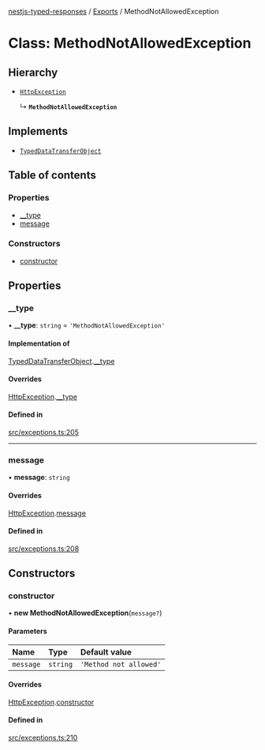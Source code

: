 [nestjs-typed-responses](../README.md) / [Exports](../modules.md) / MethodNotAllowedException

# Class: MethodNotAllowedException

## Hierarchy

- [`HttpException`](HttpException.md)

  ↳ **`MethodNotAllowedException`**

## Implements

- [`TypedDataTransferObject`](../interfaces/TypedDataTransferObject.md)

## Table of contents

### Properties

- [\_\_type](MethodNotAllowedException.md#__type)
- [message](MethodNotAllowedException.md#message)

### Constructors

- [constructor](MethodNotAllowedException.md#constructor)

## Properties

### \_\_type

• **\_\_type**: `string` = `'MethodNotAllowedException'`

#### Implementation of

[TypedDataTransferObject](../interfaces/TypedDataTransferObject.md).[__type](../interfaces/TypedDataTransferObject.md#__type)

#### Overrides

[HttpException](HttpException.md).[__type](HttpException.md#__type)

#### Defined in

[src/exceptions.ts:205](https://github.com/igrek8/nestjs-typed-responses/blob/9265976/src/exceptions.ts#L205)

___

### message

• **message**: `string`

#### Overrides

[HttpException](HttpException.md).[message](HttpException.md#message)

#### Defined in

[src/exceptions.ts:208](https://github.com/igrek8/nestjs-typed-responses/blob/9265976/src/exceptions.ts#L208)

## Constructors

### constructor

• **new MethodNotAllowedException**(`message?`)

#### Parameters

| Name | Type | Default value |
| :------ | :------ | :------ |
| `message` | `string` | `'Method not allowed'` |

#### Overrides

[HttpException](HttpException.md).[constructor](HttpException.md#constructor)

#### Defined in

[src/exceptions.ts:210](https://github.com/igrek8/nestjs-typed-responses/blob/9265976/src/exceptions.ts#L210)
